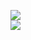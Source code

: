 [![](https://img.shields.io/badge/Made%20With-Github%20Spray-lightgrey.svg?style=for-the-badge&logo=github)](https://github.com/Annihil/github-spray#28453)  
[![](https://i.imgur.com/2DrTn0Z.gif)](https://github.com/Annihil/github-spray)